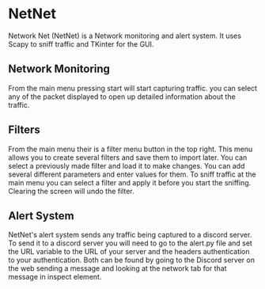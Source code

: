# NetNet
Network Net (NetNet) is a Network monitoring and alert system. It uses Scapy to sniff traffic and TKinter for the GUI. 

## Network Monitoring
From the main menu pressing start will start capturing traffic. you can select any of the packet displayed to open up detailed information about the traffic.

## Filters
From the main menu their is a filter menu button in the top right. This menu allows you to create several filters and save them to import later. You can select a previously made filter and load it to make changes. You can add several different parameters and enter values for them. To sniff traffic at the main menu you can select a filter and apply it before you start the sniffing. Clearing the screen will undo the filter.

## Alert System
NetNet's alert system sends any traffic being captured to a discord server. To send it to a discord server you will need to go to the alert.py file and set the URL variable to the URL of your server and the headers authentication to your authentication. Both can be found by going to the Discord server on the web sending a message and looking at the network tab for that message in inspect element.
